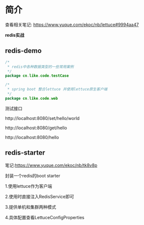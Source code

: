 # 简介
查看相关笔记: https://www.yuque.com/ekoc/nb/lettuce#9994aa47

**redis实战**


## redis-demo
~~~java
/*
 * redis中各种数据类型的一些常用案例
 */
package cn.like.code.testCase

/*
 * spring boot 整合lettuce 并使用lettuce原生客户端
 */
package cn.like.code.web
~~~

测试接口

http://localhost:8080/set/hello/world

http://localhost:8080/get/hello

http://localhost:8080/hello


## redis-starter
笔记:https://www.yuque.com/ekoc/nb/tk8v8p

封装一个redis的boot starter 

1.使用lettuce作为客户端

2.使用时直接注入RedisService即可

3.提供单机和集群两种模式

4.具体配置查看LettuceConfigProperties


